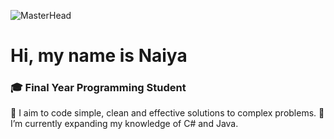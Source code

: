 ![MasterHead](https://user-images.githubusercontent.com/53329034/123502306-0fcdfc80-d669-11eb-87e4-d24cccfbbd00.gif)

#  Hi, my name is Naiya 

### 🎓 Final Year Programming Student

👀 I aim to code simple, clean and effective solutions to complex problems.
🌱 I’m currently expanding my knowledge of C# and Java.

<!---
NaiyaHH/NaiyaHH is a ✨ special ✨ repository because its `README.md` (this file) appears on your GitHub profile.
You can click the Preview link to take a look at your changes.
--->
